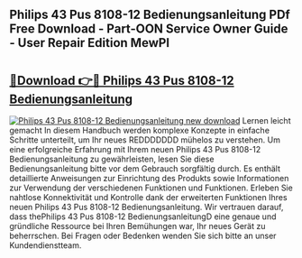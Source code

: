 ## Philips 43 Pus 8108-12 Bedienungsanleitung PDf Free Download - Part-OON Service Owner Guide - User Repair Edition MewPI

# <h2><a href="http://df4t92u.blite.top/?on=Philips+43+Pus+8108-12+Bedienungsanleitung">🔗Download 👉🔴 Philips 43 Pus 8108-12 Bedienungsanleitung</a></h2>

[![Philips 43 Pus 8108-12 Bedienungsanleitung new download](https://i.imgur.com/lujVjoI.png)](http://df4t92u.blite.top/?on=Philips+43+Pus+8108-12+Bedienungsanleitung)
Lernen leicht gemacht In diesem Handbuch werden komplexe Konzepte in einfache Schritte unterteilt, um Ihr neues REDDDDDDD mühelos zu verstehen. Um eine erfolgreiche Erfahrung mit Ihrem neuen Philips 43 Pus 8108-12 Bedienungsanleitung zu gewährleisten, lesen Sie diese Bedienungsanleitung bitte vor dem Gebrauch sorgfältig durch. Es enthält detaillierte Anweisungen zur Einrichtung des Produkts sowie Informationen zur Verwendung der verschiedenen Funktionen und Funktionen. Erleben Sie nahtlose Konnektivität und Kontrolle dank der erweiterten Funktionen Ihres neuen Philips 43 Pus 8108-12 Bedienungsanleitung. Wir vertrauen darauf, dass thePhilips 43 Pus 8108-12 BedienungsanleitungD eine genaue und gründliche Ressource bei Ihren Bemühungen war, Ihr neues Gerät zu beherrschen. Bei Fragen oder Bedenken wenden Sie sich bitte an unser Kundendienstteam.

